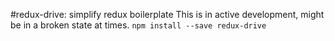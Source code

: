 #redux-drive: simplify redux boilerplate
This is in active development, might be in a broken state at times.
`npm install --save redux-drive`
